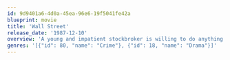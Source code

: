 ```yaml
---
id: 9d9401a6-4d0a-45ea-96e6-19f5041fe42a
blueprint: movie
title: 'Wall Street'
release_date: '1987-12-10'
overview: 'A young and impatient stockbroker is willing to do anything to get to the top, including trading on illegal inside information taken through a ruthless and greedy corporate raider whom takes the youth under his wing.'
genres: '[{"id": 80, "name": "Crime"}, {"id": 18, "name": "Drama"}]'
---
```

